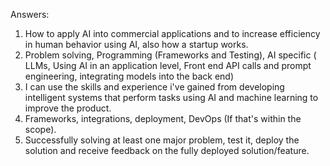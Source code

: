 Answers:
1. How to apply AI into commercial applications and to increase efficiency in human behavior using AI, also how a startup works.
2. Problem solving, Programming (Frameworks and Testing), AI specific ( LLMs, Using AI in an application level,  Front end API calls and prompt engineering, integrating models into the back end)
3. I can use the skills and experience i've gained from developing intelligent systems that perform tasks using AI and machine learning to improve the product.
4. Frameworks, integrations, deployment, DevOps (If that's within the scope).
5. Successfully solving at least one major problem, test it, deploy the solution and receive feedback on the fully deployed solution/feature.
